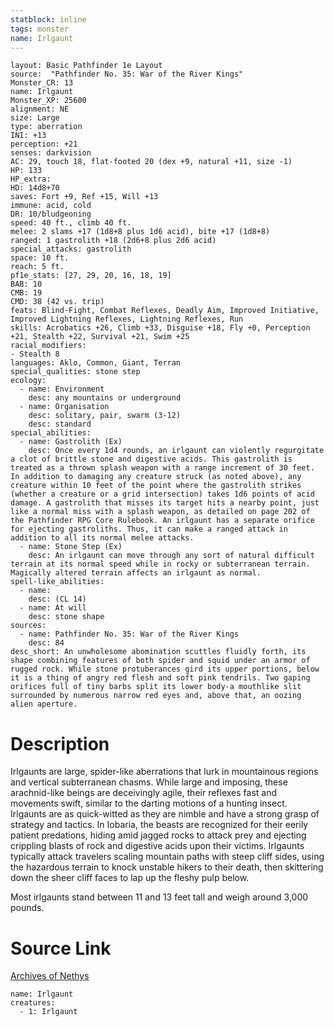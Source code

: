 ```yaml
---
statblock: inline
tags: monster
name: Irlgaunt
---
```

```statblock
layout: Basic Pathfinder 1e Layout
source:  "Pathfinder No. 35: War of the River Kings"
Monster_CR: 13
name: Irlgaunt
Monster_XP: 25600
alignment: NE
size: Large
type: aberration
INI: +13
perception: +21
senses: darkvision
AC: 29, touch 18, flat-footed 20 (dex +9, natural +11, size -1)
HP: 133
HP_extra: 
HD: 14d8+70
saves: Fort +9, Ref +15, Will +13
immune: acid, cold
DR: 10/bludgeoning
speed: 40 ft., climb 40 ft.
melee: 2 slams +17 (1d8+8 plus 1d6 acid), bite +17 (1d8+8)
ranged: 1 gastrolith +18 (2d6+8 plus 2d6 acid)
special_attacks: gastrolith
space: 10 ft.
reach: 5 ft.
pf1e_stats: [27, 29, 20, 16, 18, 19]
BAB: 10
CMB: 19
CMD: 38 (42 vs. trip)
feats: Blind-Fight, Combat Reflexes, Deadly Aim, Improved Initiative, Improved Lightning Reflexes, Lightning Reflexes, Run
skills: Acrobatics +26, Climb +33, Disguise +18, Fly +0, Perception +21, Stealth +22, Survival +21, Swim +25
racial_modifiers:
- Stealth 8
languages: Aklo, Common, Giant, Terran
special_qualities: stone step
ecology:
  - name: Environment
    desc: any mountains or underground
  - name: Organisation
    desc: solitary, pair, swarm (3-12)
    desc: standard
special_abilities:
  - name: Gastrolith (Ex)
    desc: Once every 1d4 rounds, an irlgaunt can violently regurgitate a clot of brittle stone and digestive acids. This gastrolith is treated as a thrown splash weapon with a range increment of 30 feet. In addition to damaging any creature struck (as noted above), any creature within 10 feet of the point where the gastrolith strikes (whether a creature or a grid intersection) takes 1d6 points of acid damage. A gastrolith that misses its target hits a nearby point, just like a normal miss with a splash weapon, as detailed on page 202 of the Pathfinder RPG Core Rulebook. An irlgaunt has a separate orifice for ejecting gastroliths. Thus, it can make a ranged attack in addition to all its normal melee attacks.
  - name: Stone Step (Ex)
    desc: An irlgaunt can move through any sort of natural difficult terrain at its normal speed while in rocky or subterranean terrain. Magically altered terrain affects an irlgaunt as normal.
spell-like_abilities:
  - name:
    desc: (CL 14)
  - name: At will
    desc: stone shape
sources:
  - name: Pathfinder No. 35: War of the River Kings
    desc: 84
desc_short: An unwholesome abomination scuttles fluidly forth, its shape combining features of both spider and squid under an armor of rugged rock. While stone protuberances gird its upper portions, below it is a thing of angry red flesh and soft pink tendrils. Two gaping orifices full of tiny barbs split its lower body-a mouthlike slit surrounded by numerous narrow red eyes and, above that, an oozing alien aperture.
```
# Description
Irlgaunts are large, spider-like aberrations that lurk in mountainous regions and vertical subterranean chasms. While large and imposing, these arachnid-like beings are deceivingly agile, their reflexes fast and movements swift, similar to the darting motions of a hunting insect. Irlgaunts are as quick-witted as they are nimble and have a strong grasp of strategy and tactics. In Iobaria, the beasts are recognized for their eerily patient predations, hiding amid jagged rocks to attack prey and ejecting crippling blasts of rock and digestive acids upon their victims. Irlgaunts typically attack travelers scaling mountain paths with steep cliff sides, using the hazardous terrain to knock unstable hikers to their death, then skittering down the sheer cliff faces to lap up the fleshy pulp below.

Most irlgaunts stand between 11 and 13 feet tall and weigh around 3,000 pounds.
# Source Link
[Archives of Nethys](https://aonprd.com/MonsterDisplay.aspx?ItemName=Irlgaunt)
```encounter-table
name: Irlgaunt
creatures:
  - 1: Irlgaunt
```
